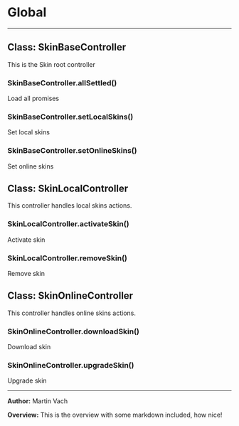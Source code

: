 # Global





* * *

## Class: SkinBaseController
This is the Skin root controller

### SkinBaseController.allSettled() 

Load all promises


### SkinBaseController.setLocalSkins() 

Set local skins


### SkinBaseController.setOnlineSkins() 

Set online skins



## Class: SkinLocalController
This controller handles local skins actions.

### SkinLocalController.activateSkin() 

Activate skin


### SkinLocalController.removeSkin() 

Remove skin



## Class: SkinOnlineController
This controller handles online skins actions.

### SkinOnlineController.downloadSkin() 

Download skin


### SkinOnlineController.upgradeSkin() 

Upgrade skin




* * *



**Author:** Martin Vach



**Overview:** This is the overview with some markdown included, how nice!



